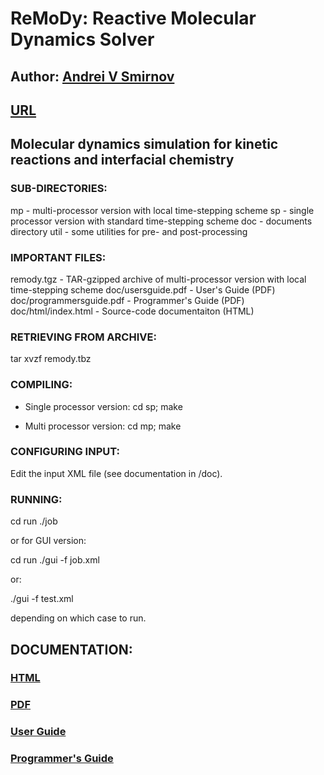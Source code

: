 # ReMoDy: Reactive Molecular Dynamics Solver

## Author: [Andrei V Smirnov](andrei.v.smirnov@gmail.com)

## [URL](http://galacticbubble.com/remody)

## Molecular dynamics simulation for kinetic reactions and interfacial chemistry

### SUB-DIRECTORIES:

mp          - multi-processor version with local time-stepping scheme
sp          - single processor version with standard time-stepping scheme
doc         - documents directory
util        - some utilities for pre- and post-processing

### IMPORTANT FILES:

remody.tgz                - TAR-gzipped archive of multi-processor version with local time-stepping scheme
doc/usersguide.pdf        - User's Guide (PDF)
doc/programmersguide.pdf  - Programmer's Guide (PDF)
doc/html/index.html       - Source-code documentaiton (HTML)

### RETRIEVING FROM ARCHIVE:

tar xvzf remody.tbz

### COMPILING:

- Single processor version:
	cd sp; make

- Multi processor version:
	cd mp; make


### CONFIGURING INPUT:

Edit the input XML file (see documentation in /doc).


### RUNNING:

cd run
./job

or for GUI version:

cd run
./gui -f job.xml

or:

./gui -f test.xml

depending on which case to run. 


## DOCUMENTATION:

### [HTML](doc/html)

### [PDF](doc)

### [User Guide](doc/usersguide.pdf)

### [Programmer's Guide](doc/programmersguide.pdf)


